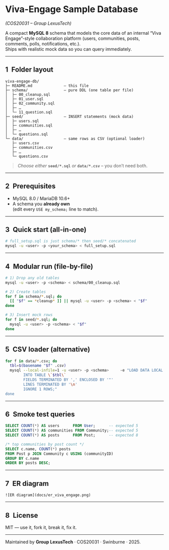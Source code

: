 # Viva-Engage Sample Database  
*(COS20031 – Group LexusTech)*

A compact **MySQL 8** schema that models the core data of an internal
“Viva Engage”-style collaboration platform (users, communities, posts,
comments, polls, notifications, etc.).  
Ships with realistic mock data so you can query immediately.

---

## 1 Folder layout

```
viva-engage-db/
├─ README.md              – this file
├─ schema/                – pure DDL (one table per file)
│  ├─ 00_cleanup.sql
│  ├─ 01_user.sql
│  ├─ 02_community.sql
│  ├─ …
│  └─ 11_question.sql
├─ seed/                  – INSERT statements (mock data)
│  ├─ users.sql
│  ├─ communities.sql
│  ├─ …
│  └─ questions.sql
└─ data/                  – same rows as CSV (optional loader)
   ├─ users.csv
   ├─ communities.csv
   ├─ …
   └─ questions.csv
```

> *Choose either* **`seed/*.sql`** *or* **`data/*.csv`** – you don’t need both.

---

## 2 Prerequisites

* MySQL 8.0 / MariaDB 10.6+  
* A schema you **already own**  
  (edit every `USE my_schema;` line to match).

---

## 3 Quick start (all-in-one)

```bash
# full_setup.sql is just schema/* then seed/* concatenated
mysql -u <user> -p <your_schema> < full_setup.sql
```

---

## 4 Modular run (file-by-file)

```bash
# 1) Drop any old tables
mysql -u <user> -p <schema> < schema/00_cleanup.sql

# 2) Create tables
for f in schema/*.sql; do
  [[ "$f" == *cleanup* ]] || mysql -u <user> -p <schema> < "$f"
done

# 3) Insert mock rows
for f in seed/*.sql; do
  mysql -u <user> -p <schema> < "$f"
done
```

---

## 5 CSV loader (alternative)

```bash
for f in data/*.csv; do
  tbl=$(basename "$f" .csv)
  mysql --local-infile=1 -u <user> -p <schema>     -e "LOAD DATA LOCAL INFILE '$PWD/$f'
        INTO TABLE \`$tbl\`
        FIELDS TERMINATED BY ',' ENCLOSED BY '"'
        LINES TERMINATED BY '\n'
        IGNORE 1 ROWS;"
done
```

---

## 6 Smoke test queries

```sql
SELECT COUNT(*) AS users      FROM User;      -- expected 5
SELECT COUNT(*) AS communities FROM Community;-- expected 5
SELECT COUNT(*) AS posts      FROM Post;      -- expected 8

/* top communities by post count */
SELECT c.name, COUNT(*) posts
FROM Post p JOIN Community c USING (communityID)
GROUP BY c.name
ORDER BY posts DESC;
```

---

## 7 ER diagram

```
![ER diagram](docs/er_viva_engage.png)
```

---

## 8 License

MIT — use it, fork it, break it, fix it.

---

Maintained by **Group LexusTech** · COS20031 · Swinburne · 2025.

